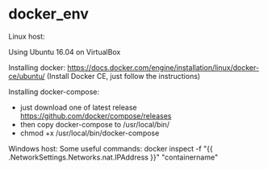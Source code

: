 # docker_env
Linux host:

Using Ubuntu 16.04 on VirtualBox

Installing docker: https://docs.docker.com/engine/installation/linux/docker-ce/ubuntu/ (Install Docker CE, just follow the instructions)

Installing docker-compose: 
  - just download one of latest release https://github.com/docker/compose/releases 
  - then copy docker-compose to /usr/local/bin/
  - chmod +x /usr/local/bin/docker-compose

Windows host:
Some useful commands:
docker inspect -f "{{ .NetworkSettings.Networks.nat.IPAddress }}" "containername"
